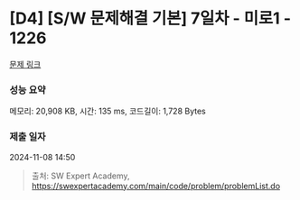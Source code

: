 # [D4] [S/W 문제해결 기본] 7일차 - 미로1 - 1226 

[문제 링크](https://swexpertacademy.com/main/code/problem/problemDetail.do?contestProbId=AV14vXUqAGMCFAYD) 

### 성능 요약

메모리: 20,908 KB, 시간: 135 ms, 코드길이: 1,728 Bytes

### 제출 일자

2024-11-08 14:50



> 출처: SW Expert Academy, https://swexpertacademy.com/main/code/problem/problemList.do